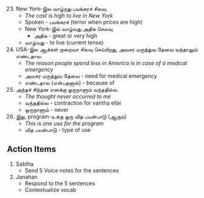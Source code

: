 23. New York-இல வாழ்றது பயங்கரச் சிலவு
    * _The cost is high to live in New York_
    * Spoken - பயங்கரச் (terror when prices are high)
    * New York-இல் வாழ்வது அதிக செலவு
        * அதிக - great or very high
    * வாழ்வது - to live (current tense)
24. USA-இல ஆக்கள் குறைவா சிலவு செய்யிறது, அவசர மருத்துவ தேவை வந்தாலும் எண்டதால.
    * _The reason people spend less in America is in case of a medical emergency_
    * அவசர மருத்துவ தேவை - need for medical emergency
    * எண்டதால (என்பதனால்) - because of
25. அந்தச் சிந்தன எனக்கு ஒருநாளும் வந்ததில்ல. 
    * _The thought never occurred to me_
    * வந்ததில்ல - contraction for vantha ellai
    * ஒருநாளும் - never
26. இது, program-உக்கு ஒரு வித பயன்பாடு (ஆகும்)
    * _This is one use for the program_
    * வித பயன்பாடு - type of use

## Action Items
1. Sabtha
    * Send 5 Voice notes for the sentences
2. Janahan
    * Respond to the 5 sentences
    * Contextualize vocab